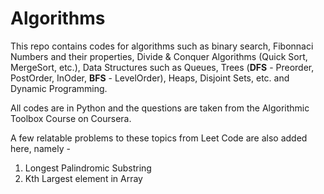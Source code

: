 # Algorithms

This repo contains codes for algorithms such as binary search, Fibonnaci Numbers and their properties, Divide & Conquer Algorithms (Quick Sort, MergeSort, etc.), Data Structures such as Queues, Trees (**DFS** - Preorder, PostOrder, InOder,  **BFS** - LevelOrder), Heaps, Disjoint Sets, etc. and Dynamic Programming.

All codes are in Python and the questions are taken from the Algorithmic Toolbox Course on Coursera. 

A few relatable problems to these topics from Leet Code are also added here, namely - 

  1. Longest Palindromic Substring
  2. Kth Largest element in Array
  
